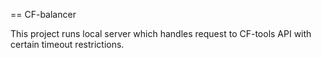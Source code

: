 == CF-balancer

This project runs local server which handles request to CF-tools API with certain timeout restrictions.
